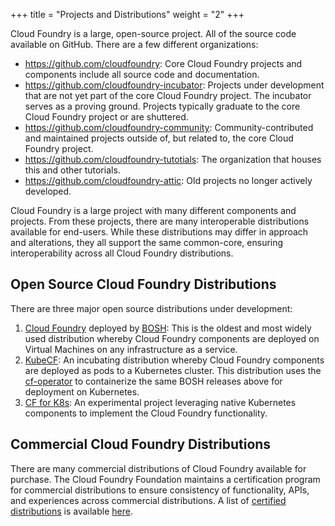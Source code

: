 +++
title = "Projects and Distributions"
weight = "2"
+++

Cloud Foundry is a large, open-source project. All of the source code available on GitHub. There are a few different organizations:

- https://github.com/cloudfoundry: Core Cloud Foundry projects and components include all source code and documentation.
- https://github.com/cloudfoundry-incubator: Projects under development that are not yet part of the core Cloud Foundry project. The incubator serves as a proving ground. Projects typically graduate to the core Cloud Foundry project or are shuttered.
- https://github.com/cloudfoundry-community: Community-contributed and maintained projects outside of, but related to, the core Cloud Foundry project.
- https://github.com/cloudfoundry-tutotials: The organization that houses this and other tutorials.
- https://github.com/cloudfoundry-attic: Old projects no longer actively developed.

Cloud Foundry is a large project with many different components and projects. From these projects, there are many interoperable distributions available for end-users. While these distributions may differ in approach and alterations, they all support the same common-core, ensuring interoperability across all Cloud Foundry distributions.

## Open Source Cloud Foundry Distributions

There are three major open source distributions under development:

1. [Cloud Foundry](https://github.com/cloudfoundry/cf-deployment) deployed by [BOSH](https://bosh.io): This is the oldest and most widely used distribution whereby Cloud Foundry components are deployed on Virtual Machines on any infrastructure as a service.  
1. [KubeCF](https://github.com/cloudfoundry-incubator/kubecf): An incubating distribution whereby Cloud Foundry components are deployed as pods to a Kubernetes cluster. This distribution uses the [cf-operator](https://github.com/cloudfoundry-incubator/cf-operator) to containerize the same BOSH releases above for deployment on Kubernetes.
1. [CF for K8s](https://github.com/cloudfoundry/cf-for-k8s): An experimental project leveraging native Kubernetes components to implement the Cloud Foundry functionality.

## Commercial Cloud Foundry Distributions

There are many commercial distributions of Cloud Foundry available for purchase. The Cloud Foundry Foundation maintains a certification program for commercial distributions to ensure consistency of functionality, APIs, and experiences across commercial distributions. A list of [certified distributions](https://www.cloudfoundry.org/certified-platforms/) is available [here](https://www.cloudfoundry.org/certified-platforms/).
